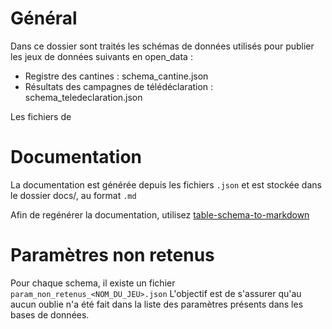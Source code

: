 # Général

Dans ce dossier sont traités les schémas de données utilisés pour publier les jeux de données suivants en open_data :
* Registre des cantines : schema_cantine.json
* Résultats des campagnes de télédéclaration : schema_teledeclaration.json

Les fichiers de

# Documentation

La documentation est générée depuis les fichiers `.json` et est stockée dans le dossier docs/, au format `.md`

Afin de regénérer la documentation, utilisez [table-schema-to-markdown](https://pypi.org/project/table-schema-to-markdown/)

# Paramètres non retenus

Pour chaque schema, il existe un fichier `param_non_retenus_<NOM_DU_JEU>.json`
L'objectif est de s'assurer qu'au aucun oublie n'a été fait dans la liste des paramètres présents dans les bases de données.
